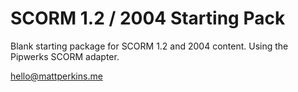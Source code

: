# SCORM 1.2 / 2004 Starting Pack

Blank starting package for SCORM 1.2 and 2004 content. Using the Pipwerks SCORM
adapter.

hello@mattperkins.me